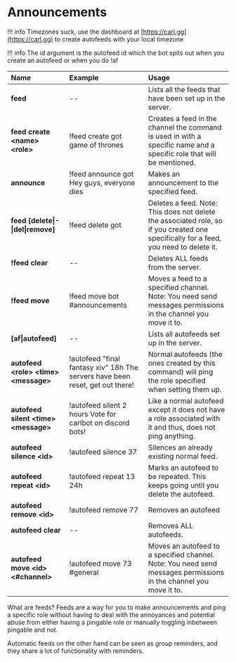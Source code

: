 # Announcements

!!! info
    Timezones suck, use the dashboard at [https://carl.gg](https://carl.gg) to create autofeeds with your local timezone

!!! info
    The id argument is the autofeed id which the bot spits out when you create an autofeed or when you do !af

| Name | Example | Usage |
| :--- | :--- | :--- |
| **feed** | -- | Lists all the feeds that have been set up in the server. |
| **feed create &lt;name&gt; &lt;role&gt;** | !feed create got game of thrones | Creates a feed in the channel the command is used in with a specific name and a specific role that will be mentioned. |
| **announce** | !feed announce got Hey guys, everyone dies | Makes an announcement to the specified feed. |
| **feed \[delete\|-\|del\|remove\]** | !feed delete got | Deletes a feed. Note: This does not delete the associated role, so if you created one specifically for a feed, you need to delete it. |
| **!feed clear** | -- | Deletes ALL feeds from the server. |
| **!feed move** | !feed move bot \#announcements | Moves a feed to a specified channel. Note: You need send messages permissions in the channel you move it to. |
| **\[af\|autofeed\]** | -- | Lists all autofeeds set up in the server. |
| **autofeed &lt;role&gt; &lt;time&gt; &lt;message&gt;** | !autofeed "final fantasy xiv" 18h The servers have been reset, get out there! | Normal autofeeds \(the ones created by this command\) will ping the role  specified when setting them up. |
| **autofeed silent &lt;time&gt; &lt;message&gt;** | !autofeed silent 2 hours Vote for carlbot on discord bots! | Like a normal autofeed except it does not have a role associated with it and thus, does not ping anything. |
| **autofeed silence &lt;id&gt;** | !autofeed silence 37 | Silences an already existing normal feed. |
| **autofeed repeat &lt;id&gt;** | !autofeed repeat 13 24h | Marks an autofeed to be repeated. This keeps going until you delete the autofeed. |
| **autofeed remove &lt;id&gt;** | !autofeed remove 77 | Removes an autofeed |
| **autofeed clear** | -- | Removes ALL autofeeds. |
| **autofeed move &lt;id&gt; &lt;\#channel&gt;** | !autofeed move 73 \#general | Moves an autofeed to a specified channel. Note: You need send messages permissions in the channel you move it to. |

What are feeds? Feeds are a way for you to make announcements and ping a specific role without having to deal with the annoyances and potential abuse from either having a pingable role or manually toggling inbetween pingable and not.

Automatic feeds on the other hand can be seen as group reminders, and they share a lot of functionality with reminders.

